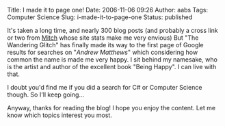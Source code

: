Title: I made it to page one!
Date: 2006-11-06 09:26
Author: aabs
Tags: Computer Science
Slug: i-made-it-to-page-one
Status: published

It's taken a long time, and nearly 300 blog posts (and probably a cross link or two from [Mitch](http://notgartner.wordpress.com) whose site stats make me very envious) But "The Wandering Glitch" has finally made its way to the first page of Google results for searches on "*Andrew Matthews*" which considering how common the name is made me very happy. I sit behind my namesake, who is the artist and author of the excellent book "Being Happy". I can live with that.

I doubt you'd find me if you did a search for C\# or Computer Science though. So I'll keep going...

Anyway, thanks for reading the blog! I hope you enjoy the content. Let me know which topics interest you most.
